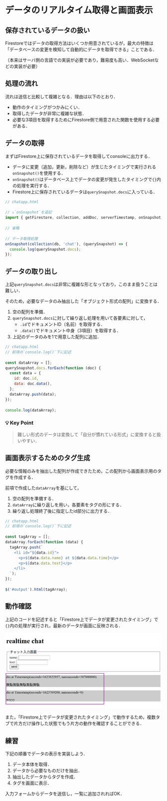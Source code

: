 # データのリアルタイム取得と画面表示

## 保存されているデータの扱い

Firestoreではデータの取得方法はいくつか用意されているが，最大の特徴は「データベースの変更を検知して自動的にデータを取得できる」ことである．

（本来はサーバ側の言語での実装が必要であり，難易度も高い．WebSocketなどの実装が必要）

## 処理の流れ

流れは送信と比較して複雑となる．理由は以下のとおり．

- 動作のタイミングがつかみにくい．
- 取得したデータが非常に複雑な状態．
- 必要な3項目を取得するためにFirestore側で用意された関数を使用する必要がある．

## データの取得

まずはFirestore上に保存されているデータを取得してconsoleに出力する．

- データに変更（追加，更新，削除など）が生じたタイミングで実行される`onSnapshot()`を使用する．
- `onSnapshot()`はデータベース上でデータの変更が発生したタイミングで`{}`内の処理を実行する．
- Firestore上に保存されているデータは`querySnapshot.docs`に入っている．

```js
// chatapp.html

// ↓`onSnapshot`を追記
import { getFirestore, collection, addDoc, serverTimestamp, onSnapshot, } from "https://www.gstatic.com/firebasejs/9.0.2/firebase-firestore.js";

// 省略

// データ取得処理
onSnapshot(collection(db, 'chat'), (querySnapshot) => {
  console.log(querySnapshot.docs);
});

```

## データの取り出し

上記`querySnapshot.docs`は非常に複雑な形となっており，このまま扱うことは難しい．

そのため，必要なデータのみ抽出した「オブジェクト形式の配列」に変換する．

1. 空の配列を準備．
2. `querySnapshot.docs`に対して繰り返し処理を用いて各要素に対して，
    - `.id`でドキュメントID（名前）を取得する．
    - `.data()`でドキュメント中身（3項目）を取得する．
3. 上記のデータのみを1で用意した配列に追加．

```js
// chatapp.html
// 前項の`console.log()`下に記述

const dataArray = [];
querySnapshot.docs.forEach(function (doc) {
  const data = {
    id: doc.id,
    data: doc.data(),
  };
  dataArray.push(data);
});

console.log(dataArray);

```

### 💡 Key Point

>難しい形式のデータは変換して「自分が慣れている形式」に変換すると扱いやすい．


## 画面表示するためのタグ生成

必要な情報のみを抽出した配列が作成できたため，この配列から画面表示用のタグを作成する．

前項で作成した`dataArray`を基にして，

1. 空の配列を準備する．
2. `dataArray`に繰り返しを用い，各要素をタグの形にする．
3. 繰り返し処理終了後に指定したid部分に出力する．

```js
// chatapp.html
// 前項の`console.log()`下に記述

const tagArray = [];
dataArray.forEach(function (data) {
  tagArray.push(`
    <li id="${data.id}">
      <p>${data.data.name} at ${data.data.time}</p>
      <p>${data.data.text}</p>
    </li>
  `);
});

$('#output').html(tagArray);

```

## 動作確認

上記のコードを記述すると「Firestore上でデータが変更されたタイミング」で`{}`内の処理が実行され，最新のデータが画面に反映される．

![データ取得](./img/20210616152526.png)

また，「Firestore上でデータが変更されたタイミング」で動作するため，複数タブで片方だけ操作した状態でもう片方の動作を確認することができる．


## 練習

下記の順番でデータの表示を実装しよう．

1. データ本体を取得．
2. データから必要なものだけを抽出．
3. 抽出したデータからタグを作成．
4. タグを画面に表示．

入力フォームからデータを送信し，一覧に追加されればOK．
